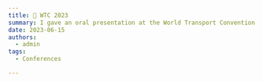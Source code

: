 ```yaml
---
title: 📅 WTC 2023
summary: I gave an oral presentation at the World Transport Convention 2023.
date: 2023-06-15
authors:
  - admin
tags:
  - Conferences

---
```

